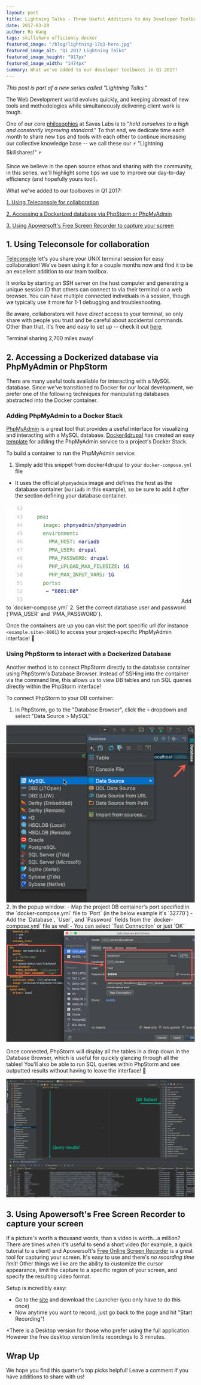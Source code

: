```yaml
---
layout: post
title: Lightning Talks - Three Useful Additions to Any Developer Toolbox in Q1 2017
date: 2017-03-20
author: Ro Wang
tags: skillshare efficiency docker
featured_image: "/blog/lightning-17q1-hero.jpg"
featured_image_alt: "Q1 2017 Lightning Talks"
featured_image_height: "917px"
featured_image_width: "1474px"
summary: What we've added to our developer toolboxes in Q1 2017!
---
```


_This post is part of a new series called "Lightning Talks."_

The Web Development world evolves quickly, and keeping abreast of new tools and methodologies while simultaneously delivering client work is tough.

One of our core [philosophies](http://savaslabs.com/mission-and-values/#excel) at Savas Labs is to "_hold ourselves to a high and constantly improving standard_." To that end, we dedicate time each month to share new tips and tools with each other to continue increasing our collective knowledge base -- we call these our :zap: "Lightning Skillshares!" :zap:

Since we believe in the open source ethos and sharing with the community, in this series, we'll highlight some tips we use to improve our day-to-day efficiency (and hopefully yours too!).

What we've added to our toolboxes in Q1 2017:

[1. Using Teleconsole for collaboration](#using-teleconsole-for-collaboration)

[2. Accessing a Dockerized database via PhpStorm or PhpMyAdmin](#accessing-a-dockerized-database-via-phpmyadmin-or-phpstorm)

[3. Using Apowersoft's Free Screen Recorder to capture your screen](#using-apowersofts-free-screen-recorder-to-capture-your-screen)

## 1. Using Teleconsole for collaboration

[Teleconsole](https://www.teleconsole.com/) let's you share your UNIX terminal session for easy collaboration! We've been using it for a couple months now and find it to be an excellent addition to our team toolbox.

It works by starting an SSH server on the host computer and generating a unique session ID that others can connect to via their terminal or a web browser. You can have multiple connected individuals in a session, though we typically use it more for 1-1 debugging and troubleshooting.

Be aware, collaborators will have _direct_ access to your terminal, so only share with people you trust and be careful about accidental commands. Other than that, it's free and easy to set up -- check it out [here](https://www.teleconsole.com/).

<script type="text/javascript" src="https://asciinema.org/a/7oargr7f911dm8qz4c5m0k2iw.js" id="asciicast-7oargr7f911dm8qz4c5m0k2iw" async></script>
<span class="caption">Terminal sharing 2,700 miles away!</span>

## 2. Accessing a Dockerized database via PhpMyAdmin or PhpStorm

There are many useful tools available for interacting with a MySQL database. Since we've transitioned to Docker for our local development, we prefer one of the following techniques for manipulating databases abstracted into the Docker container.

### Adding PhpMyAdmin to a Docker Stack

[PhpMyAdmin](https://www.phpmyadmin.net/) is a great tool that provides a useful interface for visualizing and interacting with a MySQL database. [Docker4drupal](https://github.com/wodby/docker4drupal) has created an easy [template](https://github.com/wodby/docker4drupal/blob/master/docker-compose.yml) for adding the PhpMyAdmin service to a project's Docker Stack.

To build a container to run the PhpMyAdmin service:

1. Simply add this snippet from docker4drupal to your `docker-compose.yml` file
  - It uses the official `phpmyadmin` image and defines the host as the database container (`mariadb` in this example), so be sure to add it _after_ the section defining your database container.
<img src="/assets/img/blog/lightning-17q1-phpmyadmin.png" class="blog-image-large" alt="phpmyadmin container">
<span class="caption">Add to `docker-compose.yml`</span>
2. Set the correct database user and password (`PMA_USER` and `PMA_PASSWORD`).

Once the containers are up you can visit the port specific url (for instance `<example.site>:8001`) to access your project-specific PhpMyAdmin interface! :tada:

### Using PhpStorm to interact with a Dockerized Database
Another method is to connect PhpStorm directly to the database container using PhpStorm's Database Browser. Instead of SSHing into the container via the command line, this allows us to view DB tables and run SQL queries directly within the PhpStorm interface!

To connect PhpStorm to your DB container:

1. In PhpStorm, go to the "Database Browser", click the `+` dropdown and select "Data Source > MySQL"
<img src="/assets/img/blog/lightning-17q1-pstorm1.png" class="blog-image-large" alt="phpstorm connect1">
2. In the popup window:
  - Map the project DB container's port specified in the `docker-compose.yml` file to `Port` (in the below example it's `32770`)
  - Add the `Database`, `User`, and `Password` fields from the `docker-compose.yml` file as well
  - You can select `Test Conneciton` or just `OK`
<img src="/assets/img/blog/lightning-17q1-pstorm2.png" class="blog-image-xl" alt="phpstorm connect2">

Once connected, PhpStorm will display all the tables in a drop down in the Database Browser, which is useful for quickly glancing through all the tables! You'll also be able to run SQL queries within PhpStorm and see outputted results without having to leave the interface! :star2:

<img src="/assets/img/blog/lightning-17q1-pstorm3.png" class="blog-image-xl" alt="phpstorm connect3">

## 3. Using Apowersoft's Free Screen Recorder to capture your screen

If a picture's worth a thousand words, than a video is worth...a million? There are times when it's useful to send a short video (for example, a quick tutorial to a client) and Apowersoft's [Free Online Screen Recorder](https://www.apowersoft.com/free-online-screen-recorder) is a great tool for capturing your screen. It's easy to use and there's _no recording time limit_!  Other things we like are the ability to customize the cursor appearance, limit the capture to a specific region of your screen, and specify the resulting video format.

Setup is incredibly easy:
- Go to the [site](https://www.apowersoft.com/free-online-screen-recorder) and download the Launcher (you only have to do this once)
- Now anytime you want to record, just go back to the page and hit "Start Recording"!

*There is a Desktop version for those who prefer using the full application. However the free desktop version limits recordings to 3 minutes.

## Wrap Up
We hope you find this quarter's top picks helpful! Leave a comment if you have additions to share with us!